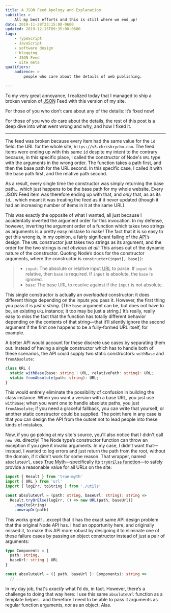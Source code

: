 ```yaml
---
title: A JSON Feed Apology and Explanation
subtitle: >
    All my best efforts and this is still where we end up!
date: 2019-11-28T23:15:00-0600
updated: 2019-12-15T09:35:00-0600
tags:
    - TypeScript
    - JavaScript
    - software design
    - blogging
    - JSON Feed
    - site meta
qualifiers:
    audience: >
        people who care about the details of web publishing.

---
```


To my very great annoyance, I realized today that I managed to ship a broken version of <abbr title="JavaScript Object Notation">JSON</abbr> Feed with this version of my site.

For those of you who don’t care about any of the details: it’s fixed now!

For those of you who *do* care about the details, the rest of this post is a deep dive into what went wrong and why, and how I fixed it.

---

The feed was broken because every item had the same value for the `id` field: the URL for the whole site, `https://v5.chriskrycho.com`. The feed items were ending up with this same `id` despite my intent to the contrary because, in this specific place, I called the constructor of Node's `URL` type with the arguments in the wrong order. The function takes a path first, and then the base path for the URL second. In this specific case, I called it with the base path first, and the relative path second.

As a result, every single time the constructor was simply returning the base path… which just happens to be the base path for my whole website. Every JSON Feed item was therefore ending up with that, and *only* that, as as its `id`… which meant it was treating the feed as if it never updated (though it had an increasing number of items in it at the same URL).

This was exactly the opposite of what I wanted, all just because I accidentally inverted the argument order for this invocation. In my defense, however, inverting the argument order of a function which takes two strings as arguments is a pretty easy mistake to make! The fact that it is so easy to get this wrong is, in my opinion, a fairly significant failing of the <abbr title="application programming interface">API</abbr>’s design. The `URL` constructor just takes two strings as its argument, and the order for the two strings is *not obvious at all*! This arises out of the dynamic nature of the constructor. Quoting Node’s docs for the constructor arguments, where the constructor is `constructor(input[, base])`:

> - `input`: The absolute or relative input <abbr title="universal resource link">URL</abbr> to parse. If `input` is relative, then `base` is required. If `input` is absolute, the `base` is ignored.
> - `base`: The base <abbr>URL</abbr> to resolve against if the `input` is not absolute.

This single constructor is actually an *overloaded* constructor: it does different things depending on the inputs you pass it. However, the first thing you pass it is *just a string*. (The `base` argument can be, but does not have to be, an existing `URL` instance; it too may be just a string.) It’s really, really easy to miss the fact that the function has totally different behavior depending on the contents of that string—that it’ll silently ignore the second argument if the first one happens to be a fully-formed <abbr>URL</abbr> itself, for example.

A better API would account for these discrete use cases by separating them out. Instead of having a single constructor which has to handle both of these scenarios, the API could supply two static constructors: `withBase` and `fromAbsolute`:

```ts
class URL {
  static withBase(base: string | URL, relativePath: string): URL;
  static fromAbsolute(path: string): URL;
}
```

This would entirely eliminate the possibility of confusion in building the class instance. When you want a version with a base <abbr>URL</abbr>, you just use `withBase`; when you want one to handle absolute paths, you just `fromAbsolute`; if you need a graceful fallback, you can write that yourself, or another static constructor could be supplied. The point here in any case is that you can design the API from the outset not to lead people into these kinds of mistakes.

Now, if you go poking at my site's source, you'll also notice that I didn't call `new URL` directly! The Node type’s constructor function can throw an exception if you give it invalid arguments. In my case, I didn’t want that—instead, I wanted to log errors and just return the path from the root, without the domain, if it didn't work for some reason. That wrapper, named `absoluteUrl`, uses [True Myth]—specifically [its `tryOrElse` function][tryOrElse]—to safely provide a reasonable value for all <abbr>URL</abbr>s on the site:

```ts
import { Result } from 'true-myth'
import { URL } from 'url'
import { logErr, toString } from './utils'

const absoluteUrl = (path: string, baseUrl: string): string =>
  Result.tryOrElse(logErr, () => new URL(path, baseUrl))
    .map(toString)
    .unwrapOr(path)
```

This works great! …except that it has the exact same API design problem that the original Node API has. I had an opportunity here, and originally missed it, to make this API more robust by designing it to eliminate one of these failure cases by passing an object constructor instead of just a pair of arguments:

```ts
type Components = {
  path: string,
  baseUrl: string | URL
}

const absoluteUrl = ({ path, baseUrl }: Components): string =>
  // ...
```

In my day job, that's *exactly* what I’d do, in fact. However, there’s a challenge to doing that way here: I use this same `absoluteUrl` function as a template helper… and therefore I need to be able to pass it arguments as regular function arguments, *not* as an object. Alas.

[True Myth]: https://github.com/true-myth/true-myth
[tryOrElse]: https://true-myth.js.org/modules/_result_.html#tryorelse
